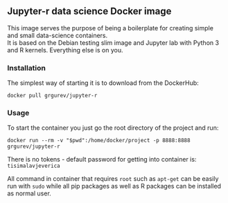 ## Jupyter-r data science Docker image

This image serves the purpose of being a boilerplate for creating simple and small data-science containers.  
It is based on the Debian testing slim image and Jupyter lab with Python 3 and R kernels. Everything else is on you.

### Installation
The simplest way of starting it is to download from the DockerHub:
```
docker pull grgurev/jupyter-r
```

### Usage
To start the container you just go the root directory of the project and run:
```
docker run --rm -v "$pwd":/home/docker/project -p 8888:8888 grgurev/jupyter-r
```
There is no tokens - default password for getting into container is: `tisimalavjeverica`


All command in container that requires `root` such as `apt-get` can be easily run with `sudo` while all pip packages as well as R packages can be installed as normal user. 